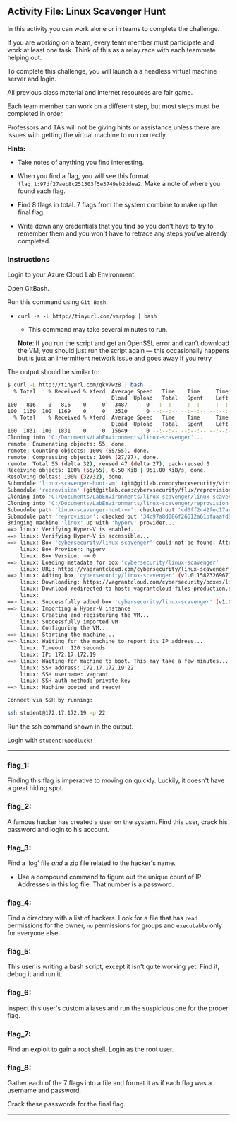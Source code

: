 ## Activity File: Linux Scavenger Hunt

In this activity you can work alone or in teams to complete the challenge.

If you are working on a team, every team member must participate and work at least one task. Think of this as a relay race with each teammate helping out.

To complete this challenge, you will launch a a headless virtual machine server and login.

All previous class material and internet resources are fair game.

Each team member can work on a different step, but most steps must be completed in order.

Professors and TA’s will not be giving hints or assistance unless there are issues with getting the virtual machine to run correctly.

**Hints:**

- Take notes of anything you find interesting.

- When you find a flag, you will see this format `flag_1:97df27aec8c251503f5e3749eb2ddea2`. Make a note of where you found each flag. 

- Find 8 flags in total. 7 flags from the system combine to make up the final flag.

- Write down any credentials that you find so you don't have to try to remember them and you won't have to retrace any steps you've already completed.

### Instructions

Login to your Azure Cloud Lab Environment.

Open GitBash.

Run this command using `Git Bash`:

- `curl -s -L http://tinyurl.com/vmrpdog | bash`

    - This command may take several minutes to run.

    **Note**: If you run the script and get an OpenSSL error and can’t download the VM, you should just run the script again — this occasionally happens but is just an intermittent network issue and goes away if you retry

The output should be similar to:
```bash
$ curl -L http://tinyurl.com/qkv7wz8 | bash
  % Total    % Received % Xferd  Average Speed   Time    Time     Time  Current
                                 Dload  Upload   Total   Spent    Left  Speed
100   816    0   816    0     0   3487      0 --:--:-- --:--:-- --:--:--  3502
100  1169  100  1169    0     0   3510      0 --:--:-- --:--:-- --:--:--  3510
  % Total    % Received % Xferd  Average Speed   Time    Time     Time  Current
                                 Dload  Upload   Total   Spent    Left  Speed
100  1831  100  1831    0     0  15649      0 --:--:-- --:--:-- --:--:-- 15649
Cloning into 'C:/Documents/LabEnvironments/linux-scavenger'...
remote: Enumerating objects: 55, done.
remote: Counting objects: 100% (55/55), done.
remote: Compressing objects: 100% (27/27), done.
remote: Total 55 (delta 32), reused 47 (delta 27), pack-reused 0
Receiving objects: 100% (55/55), 6.50 KiB | 951.00 KiB/s, done.
Resolving deltas: 100% (32/32), done.
Submodule 'linux-scavenger-hunt-vm' (git@gitlab.com:cyberxsecurity/virtual-machines/linux-scavenger-hunt-vm.git) registered for path 'linux-scavenger-hunt-vm'
Submodule 'reprovision' (git@gitlab.com:cyberxsecurity/flux/reprovision.git) registered for path 'reprovision'
Cloning into 'C:/Documents/LabEnvironments/linux-scavenger/linux-scavenger-hunt-vm'...
Cloning into 'C:/Documents/LabEnvironments/linux-scavenger/reprovision'...
Submodule path 'linux-scavenger-hunt-vm': checked out 'cd0ff2c42fec17aeb2d7d65250d539ac9412da18'
Submodule path 'reprovision': checked out '34c97a8d086f26612a61bfaaafd95bb975c968aa'
Bringing machine 'linux' up with 'hyperv' provider...
==> linux: Verifying Hyper-V is enabled...
==> linux: Verifying Hyper-V is accessible...
==> linux: Box 'cybersecurity/linux-scavenger' could not be found. Attempting to find and install...
    linux: Box Provider: hyperv
    linux: Box Version: >= 0
==> linux: Loading metadata for box 'cybersecurity/linux-scavenger'
    linux: URL: https://vagrantcloud.com/cybersecurity/linux-scavenger
==> linux: Adding box 'cybersecurity/linux-scavenger' (v1.0.1582326967) for provider: hyperv
    linux: Downloading: https://vagrantcloud.com/cybersecurity/boxes/linux-scavenger/versions/1.0.1582326967/providers/hyperv.box
    linux: Download redirected to host: vagrantcloud-files-production.s3.amazonaws.com
    linux:
==> linux: Successfully added box 'cybersecurity/linux-scavenger' (v1.0.1582326967) for 'hyperv'!
==> linux: Importing a Hyper-V instance
    linux: Creating and registering the VM...
    linux: Successfully imported VM
    linux: Configuring the VM...
==> linux: Starting the machine...
==> linux: Waiting for the machine to report its IP address...
    linux: Timeout: 120 seconds
    linux: IP: 172.17.172.19
==> linux: Waiting for machine to boot. This may take a few minutes...
    linux: SSH address: 172.17.172.19:22
    linux: SSH username: vagrant
    linux: SSH auth method: private key
==> linux: Machine booted and ready!

Connect via SSH by running:

ssh student@172.17.172.19 -p 22
```

Run the ssh command shown in the output.

Login with `student:Goodluck!`

---

### flag_1:

Finding this flag is imperative to moving on quickly. Luckily, it doesn't have a great hiding spot.

### flag_2:

A famous hacker has created a user on the system. Find this user, crack his password and login to his account.


### flag_3:

Find a ‘log’ file _and_ a zip file related to the hacker's name.  

- Use a compound command to figure out the unique count of IP Addresses in this log file. That number is a password.

### flag_4:

Find a directory with a list of hackers. Look for a file that has `read` permissions for the owner, `no` permissions for groups and `executable` only for everyone else.

### flag_5:

This user is writing a bash script, except it isn't quite working yet. Find it, debug it and run it.

### flag_6:

Inspect this user's custom aliases and run the suspicious one for the proper flag.

### flag_7:

Find an exploit to gain a root shell. Login as the root user.

### flag_8:

Gather each of the 7 flags into a file and format it as if each flag was a username and password.

Crack these passwords for the final flag.

---
